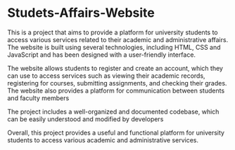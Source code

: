 # Studets-Affairs-Website
This is a project that aims to provide a platform for university students to access various services related to their academic and administrative affairs. The website is built using several technologies, including HTML, CSS and JavaScript and has been designed with a user-friendly interface.

The website allows students to register and create an account, which they can use to access services such as viewing their academic records, registering for courses, submitting assignments, and checking their grades. The website also provides a platform for communication between students and faculty members

The project includes a well-organized and documented codebase, which can be easily understood and modified by developers

Overall, this project provides a useful and functional platform for university students to access various academic and administrative services.
